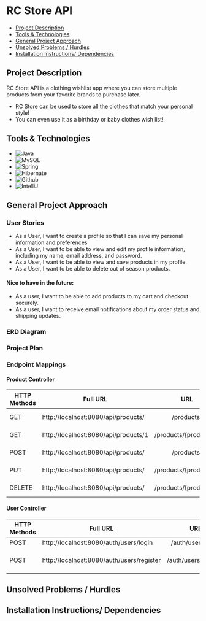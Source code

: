 # RC Store API

* <a href="project-description"> Project Description</a>
* <a href="tools-technologies"> Tools & Technologies</a>
* <a href="general-approach"> General Project Approach</a>
* <a href="unsolved-problems"> Unsolved Problems / Hurdles</a>
* <a href="installation"> Installation Instructions/ Dependencies</a>

## Project Description
RC Store API is a clothing wishlist app where you can store multiple products from your favorite brands to purchase later.
* RC Store can be used to store all the clothes that match your personal style!
* You can even use it as a birthday or baby clothes wish list!

## Tools & Technologies
- ![Java](https://img.shields.io/badge/Java-ED8B00?style=for-the-badge&logo=openjdk&logoColor=white)
- ![MySQL](https://img.shields.io/badge/MySQL-005C84?style=for-the-badge&logo=mysql&logoColor=white)
- ![Spring](https://img.shields.io/badge/Spring-6DB33F?style=for-the-badge&logo=spring&logoColor=white)
- ![Hibernate](https://img.shields.io/badge/Hibernate-59666C?style=for-the-badge&logo=Hibernate&logoColor=white)
- ![Github](https://img.shields.io/badge/GitHub-100000?style=for-the-badge&logo=github&logoColor=white)
- ![IntelliJ](https://img.shields.io/badge/IntelliJ_IDEA-000000.svg?style=for-the-badge&logo=intellij-idea&logoColor=white)

## General Project Approach

### User Stories
* As a User, I want to create a profile so that I can save my personal information and preferences
* As a User, I want to be able to view and edit my profile information, including my name, email address, and password.
* As a User, I want to be able to view and save products in my profile.
* As a User, I want to be able to delete out of season products.
#### Nice to have in the future:
* As a user, I want to be able to add products to my cart and checkout securely.
* As a user, I want to receive email notifications about my order status and shipping updates.

### ERD Diagram

### Project Plan

### Endpoint Mappings

#### Product Controller
| HTTP Methods 	| Full URL                             	|           URL          	|     Functionally     	|
|--------------	|--------------------------------------	|:----------------------:	|:--------------------:	|
| GET          	| http://localhost:8080/api/products/  	| /products/             	| List of all products 	|
| GET          	| http://localhost:8080/api/products/1 	| /products/{productId}/ 	| One product by ID    	|
| POST         	| http://localhost:8080/api/products/  	| /products/             	| Create new product   	|
| PUT          	| http://localhost:8080/api/products/  	| /products/{productId}/ 	| Save products        	|
| DELETE       	| http://localhost:8080/api/products/  	| /products/{productId}/ 	| Remove products      	|

#### User Controller

| HTTP Methods 	| Full URL                                  	|          URL         	|        Functionally       	|
|--------------	|-------------------------------------------	|:--------------------:	|:-------------------------:	|
| POST         	| http://localhost:8080/auth/users/login    	| /auth/users/login    	| Logs user in              	|
| POST         	| http://localhost:8080/auth/users/register 	| /auth/users/register 	| Registers/ creates a user 	|


## Unsolved Problems / Hurdles

## Installation Instructions/ Dependencies
